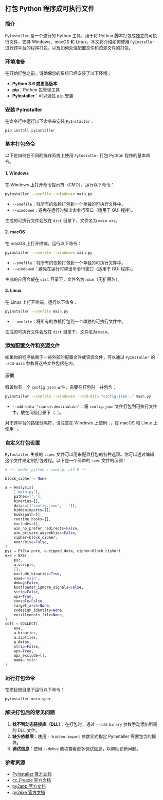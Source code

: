 
## 打包 Python 程序成可执行文件

### 简介

`PyInstaller` 是一个流行的 Python 工具，用于将 Python 脚本打包成独立的可执行文件，支持 Windows、macOS 和 Linux。本文将介绍如何使用 `PyInstaller` 进行跨平台的程序打包，以及如何处理配置文件和资源文件的打包。

### 环境准备

在开始打包之前，请确保您的系统已经安装了以下环境：

- **Python 3.6 或更高版本**
- **pip**：Python 包管理工具
- **PyInstaller**：可以通过 `pip` 安装

### 安装 PyInstaller

在命令行中运行以下命令来安装 `PyInstaller`：

```bash
pip install pyinstaller
```

### 基本打包命令

以下是如何在不同的操作系统上使用 `PyInstaller` 打包 Python 程序的基本命令。

#### 1. Windows

在 Windows 上打开命令提示符（CMD），运行以下命令：

```bash
pyinstaller --onefile --windowed main.py
```

- `--onefile`：将所有的依赖打包到一个单独的可执行文件中。
- `--windowed`：避免在运行时弹出命令行窗口（适用于 GUI 程序）。

生成的可执行文件会放在 `dist` 目录下，文件名为 `main.exe`。

#### 2. macOS

在 macOS 上打开终端，运行以下命令：

```bash
pyinstaller --onefile --windowed main.py
```

- `--onefile`：将所有的依赖打包到一个单独的可执行文件中。
- `--windowed`：避免在运行时弹出命令行窗口（适用于 GUI 程序）。

生成的应用会放在 `dist` 目录下，文件名为 `main`（无扩展名）。

#### 3. Linux

在 Linux 上打开终端，运行以下命令：

```bash
pyinstaller --onefile main.py
```

- `--onefile`：将所有的依赖打包到一个单独的可执行文件中。

生成的可执行文件会放在 `dist` 目录下，文件名为 `main`。

### 添加配置文件和资源文件

如果你的程序依赖于一些外部的配置文件或资源文件，可以通过 `PyInstaller` 的 `--add-data` 参数将这些文件包括在内。

#### 示例

假设你有一个 `config.json` 文件，需要在打包时一并包含：

```bash
pyinstaller --onefile --windowed --add-data "config.json:." main.py
```

- `--add-data "source:destination"`：将 `config.json` 文件打包到可执行文件中，放在同级目录下（`.`）。

对于跨平台的路径分隔符，请注意在 Windows 上使用 `;`，在 macOS 和 Linux 上使用 `:`。

### 自定义打包设置

`PyInstaller` 生成的 `.spec` 文件可以用来配置打包的各种选项。你可以通过编辑这个文件来定制打包过程。以下是一个简单的 `spec` 文件的示例：

```python
# -*- mode: python ; coding: utf-8 -*-

block_cipher = None

a = Analysis(
    ['main.py'],
    pathex=['.'],
    binaries=[],
    datas=[('config.json', '.')],
    hiddenimports=[],
    hookspath=[],
    runtime_hooks=[],
    excludes=[],
    win_no_prefer_redirects=False,
    win_private_assemblies=False,
    cipher=block_cipher,
    noarchive=False,
)
pyz = PYZ(a.pure, a.zipped_data, cipher=block_cipher)
exe = EXE(
    pyz,
    a.scripts,
    [],
    exclude_binaries=True,
    name='main',
    debug=False,
    bootloader_ignore_signals=False,
    strip=False,
    upx=True,
    console=False,
    target_arch=None,
    codesign_identity=None,
    entitlements_file=None,
)
coll = COLLECT(
    exe,
    a.binaries,
    a.zipfiles,
    a.datas,
    strip=False,
    upx=True,
    upx_exclude=[],
    name='main'
)
```

### 运行打包命令

在项目根目录下运行以下命令：

```bash
pyinstaller main.spec
```

### 解决打包后的常见问题

1. **找不到动态链接库（DLL）**：在打包时，通过 `--add-binary` 参数手动添加所需的 DLL 文件。
2. **缺少依赖项**：使用 `--hidden-import` 参数显式指定 PyInstaller 需要包含的模块。
3. **调试信息**：使用 `--debug` 选项查看更多调试信息，以帮助诊断问题。

### 参考资源

- [PyInstaller 官方文档](https://pyinstaller.readthedocs.io/en/stable/)
- [cx_Freeze 官方文档](https://cx-freeze.readthedocs.io/en/latest/)
- [py2app 官方文档](https://py2app.readthedocs.io/en/latest/)
- [py2exe 官方文档](http://www.py2exe.org/)
